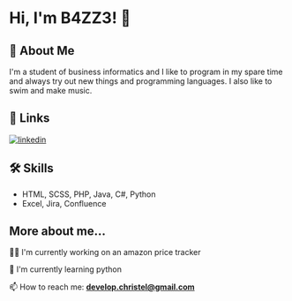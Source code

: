 
# Hi, I'm B4ZZ3! 👋

## 🚀 About Me
I'm a student of business informatics and I like to program in my spare time and always try out new things and programming languages.
I also like to swim and make music.

## 🔗 Links
[![linkedin](https://img.shields.io/badge/linkedin-0A66C2?style=for-the-badge&logo=linkedin&logoColor=white)](https://www.linkedin.com/bchristel)

## 🛠 Skills
- HTML, SCSS, PHP, Java, C#, Python  
- Excel, Jira, Confluence

## More about me...
👩‍💻 I'm currently working on an amazon price tracker

🧠 I'm currently learning python

📫 How to reach me: **develop.christel@gmail.com**
